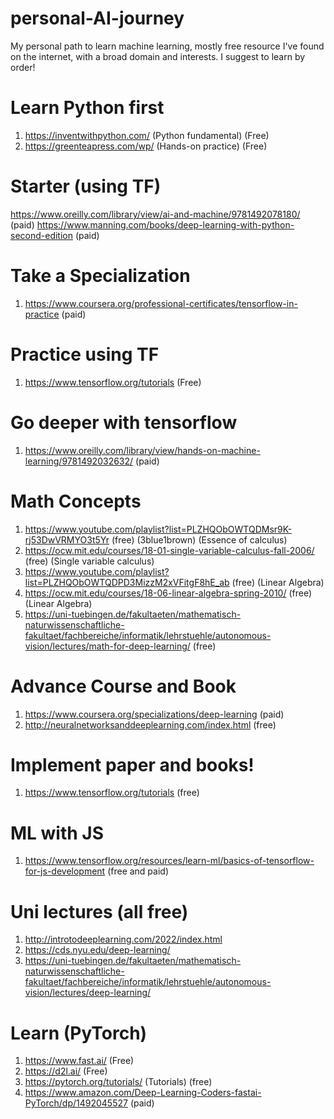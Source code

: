 # personal-AI-journey
My personal path to learn machine learning, mostly free resource I've found on the internet, with a broad domain and interests. I suggest to learn by order!
 
# Learn Python first
1. https://inventwithpython.com/ (Python fundamental) (Free)
2. https://greenteapress.com/wp/ (Hands-on practice) (Free)

# Starter (using TF) 
https://www.oreilly.com/library/view/ai-and-machine/9781492078180/ (paid)
https://www.manning.com/books/deep-learning-with-python-second-edition (paid)

# Take a Specialization
1. https://www.coursera.org/professional-certificates/tensorflow-in-practice (paid)

# Practice using TF
1. https://www.tensorflow.org/tutorials (Free)

# Go deeper with tensorflow
1. https://www.oreilly.com/library/view/hands-on-machine-learning/9781492032632/ (paid)

# Math Concepts
1. https://www.youtube.com/playlist?list=PLZHQObOWTQDMsr9K-rj53DwVRMYO3t5Yr (free) (3blue1brown) (Essence of calculus)
2. https://ocw.mit.edu/courses/18-01-single-variable-calculus-fall-2006/ (free) (Single variable calculus)
3. https://www.youtube.com/playlist?list=PLZHQObOWTQDPD3MizzM2xVFitgF8hE_ab (free) (Linear Algebra)
4. https://ocw.mit.edu/courses/18-06-linear-algebra-spring-2010/ (free) (Linear Algebra)
5. https://uni-tuebingen.de/fakultaeten/mathematisch-naturwissenschaftliche-fakultaet/fachbereiche/informatik/lehrstuehle/autonomous-vision/lectures/math-for-deep-learning/ (free)

# Advance Course and Book
1. https://www.coursera.org/specializations/deep-learning (paid)
2. http://neuralnetworksanddeeplearning.com/index.html (free)

# Implement paper and books!
1. https://www.tensorflow.org/tutorials (free)

# ML with JS
1. https://www.tensorflow.org/resources/learn-ml/basics-of-tensorflow-for-js-development (free and paid)

# Uni lectures (all free)
1. http://introtodeeplearning.com/2022/index.html 
2. https://cds.nyu.edu/deep-learning/
3. https://uni-tuebingen.de/fakultaeten/mathematisch-naturwissenschaftliche-fakultaet/fachbereiche/informatik/lehrstuehle/autonomous-vision/lectures/deep-learning/

# Learn (PyTorch) 
1. https://www.fast.ai/ (Free)
2. https://d2l.ai/ (Free)
3. https://pytorch.org/tutorials/ (Tutorials) (free)
4. https://www.amazon.com/Deep-Learning-Coders-fastai-PyTorch/dp/1492045527 (paid)
